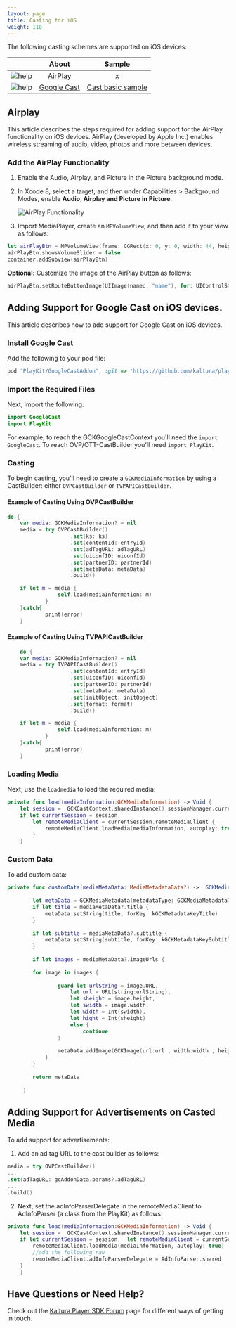 ```yaml
---
layout: page
title: Casting for iOS
weight: 110
---
```


The following casting schemes are supported on iOS devices:


|                                         |      About      | Sample |
|:---------------------------------------:|:---------------:|:------:|
| ![help](./airPlay.png)    | [AirPlay](https://developer.kaltura.com/player/ios/casting-ios#airplay)     | [x]()  |
| ![help](./chromecast.png) | [Google Cast](https://developer.kaltura.com/player/ios/casting-ios#google-cast) | [Cast basic sample](https://github.com/kaltura/playkit-ios-samples/tree/master/ChromecastSample)  |            |


## Airplay  

This article describes the steps required for adding support for the AirPlay functionality on iOS devices. AirPlay (developed by Apple Inc.) enables wireless streaming of audio, video, photos and more between devices.

### Add the AirPlay Functionality  

1. Enable the Audio, Airplay, and Picture in the Picture background mode. 
2. In Xcode 8, select a target, and then under Capabilities > Background Modes, enable **Audio, Airplay and Picture in Picture**. 

	![AirPlay Functionality](./EnableAirPlay.png) 

3. Import MediaPlayer, create an `MPVolumeView`, and then add it to your view as follows: 

```swift
let airPlayBtn = MPVolumeView(frame: CGRect(x: 0, y: 0, width: 44, height: 44))
airPlayBtn.showsVolumeSlider = false
container.addSubview(airPlayBtn)
```

**Optional:** Customize the image of the AirPlay button as follows: 

```swift
airPlayBtn.setRouteButtonImage(UIImage(named: "name"), for: UIControlState.normal)

```

## Adding Support for Google Cast on iOS devices.

This article describes how to add support for Google Cast on iOS devices.

###  Install Google Cast  

Add the following to your pod file: 

```ruby
pod "PlayKit/GoogleCastAddon", :git => 'https://github.com/kaltura/playkit-ios.git', :tag => PLAYKIT_TAG.
```

###  Import the Required Files  

Next, import the following:

```swift
import GoogleCast
import PlayKit
```

For example, to reach the GCKGoogleCastContext you'll need the `import GoogleCast`. To reach OVP/OTT-CastBuilder you'll need `import PlayKit`.


###  Casting  

To begin casting, you'll need to create a `GCKMediaInformation` by using a CastBuilder: either `OVPCastBuilder` or `TVPAPICastBuilder`.


#### Example of Casting Using OVPCastBuilder  


```swift
do {
	var media: GCKMediaInformation? = nil
	media = try OVPCastBuilder()
                    .set(ks: ks)
                    .set(contentId: entryId)
                    .set(adTagURL: adTagURL)
                    .set(uiconfID: uiconfId)
                    .set(partnerID: partnerId)
                    .set(metaData: metaData)
                    .build()

	if let m = media {
                self.load(mediaInformation: m)    
            }
	}catch{
            print(error)
	}
```

#### Example of Casting Using TVPAPICastBuilder 

```swift
	do {
	var media: GCKMediaInformation? = nil
 	media = try TVPAPICastBuilder()
                    .set(contentId: entryId)
                    .set(uiconfID: uiconfId)
                    .set(partnerID: partnerId)
                    .set(metaData: metaData)
                    .set(initObject: initObject)
                    .set(format: format)
                    .build()

	if let m = media {
                self.load(mediaInformation: m)    
            }
	}catch{
            print(error)
	}
```


### Loading Media  

Next, use the `loadmedia` to load the required media:

```swift
private func load(mediaInformation:GCKMediaInformation) -> Void {
    let session =  GCKCastContext.sharedInstance().sessionManager.currentCastSession
    if let currentSession = session,  
    	let remoteMediaClient = currentSession.remoteMediaClient {
            remoteMediaClient.loadMedia(mediaInformation, autoplay: true)
        }
 	}

```

### Custom Data

To add custom data:

```swift
private func customData(mediaMetaData: MediaMetadataData?) ->  GCKMediaMetadata {
        
        let metaData = GCKMediaMetadata(metadataType: GCKMediaMetadataType.movie)
        if let title = mediaMetaData?.title {
            metaData.setString(title, forKey: kGCKMetadataKeyTitle)
        }
        
        if let subtitle = mediaMetaData?.subtitle {
            metaData.setString(subtitle, forKey: kGCKMetadataKeySubtitle)
        }
        
        if let images = mediaMetaData?.imageUrls {
            
        for image in images {
                
                guard let urlString = image.URL,
                    let url = URL(string:urlString),
                    let sheight = image.height,
                    let swidth = image.width,
                    let width = Int(swidth),
                    let hight = Int(sheight)
                    else {
                        continue
                }
                
                metaData.addImage(GCKImage(url:url , width:width , height:hight))
            }
        }
        
        return metaData
        
   	 }

```
	
##  Adding Support for Advertisements on Casted Media    

To add support for advertisements:

1. Add an ad tag URL to the cast builder as follows:

```swift
media = try OVPCastBuilder()
...
.set(adTagURL: gcAddonData.params?.adTagURL)
...
.build()

```

2. Next, set the adInfoParserDelegate in the remoteMediaClient to AdInfoParser (a class from the PlayKit) as follows:

```swift
private func load(mediaInformation:GCKMediaInformation) -> Void {
    let session =  GCKCastContext.sharedInstance().sessionManager.currentCastSession
    if let currentSession = session,  let remoteMediaClient = currentSession.remoteMediaClient {
        remoteMediaClient.loadMedia(mediaInformation, autoplay: true)
        //add the following raw
        remoteMediaClient.adInfoParserDelegate = AdInfoParser.shared
    }
    }
```

## Have Questions or Need Help?

Check out the [Kaltura Player SDK Forum](https://forum.kaltura.org/c/playkit) page for different ways of getting in touch.

